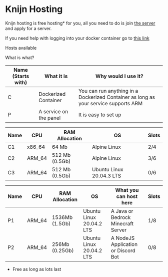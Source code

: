 # Knijn Hosting
Knijn hosting is free hosting* for you, all you need to do is join [the server](https://discord.gg/3Cgdtxkchh) and apply for a server.

If you need help with logging into your docker container go to [this link](https://hosting.knijn.ga/tutorial)

Hosts available

What is what?

Name (Starts with) | What it is             | Why would I use it?
-------------------|------------------------|---------------------|
C                  | Dockerized Container   | You can run anything in a Dockerized Container as long as your service supports ARM
P                  | A service on the panel | It is easy to set up


Name | CPU  | RAM Allocation | OS                       | Slots |
-----|------|----------------|--------------------------|-------|
C1   |x86_64| 64 Mb          | Alpine Linux             | 2/4
C2   |ARM_64| 512 Mb (0.5Gb) | Alpine Linux             | 3/6
C3   |ARM_64| 512 Mb (0.5Gb) | Ubuntu Linux 20.04.3 LTS | 0/6


Name | CPU  | RAM Allocation | OS                       | What you can host here             | Slots |
-----|------|----------------|--------------------------|------------------------------------|-------|
P1   |ARM_64| 1536Mb (1.5Gb) | Ubuntu Linux 20.04.2 LTS | A Java or Bedrock Minecraft Server | 1/8   |
P2   |ARM_64| 256Mb  (0.25Gb)| Ubuntu Linux 20.04.2 LTS | A NodeJS Application or Discord Bot| 0/8

* Free as long as lots last
